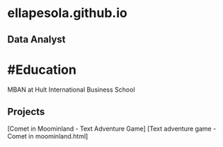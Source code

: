 # ellapesola.github.io

## Data Analyst 

# #Education 
MBAN at Hult International Business School

## Projects 
[Comet in Moominland - Text Adventure Game] [Text adventure game - Comet in moominland.html]
